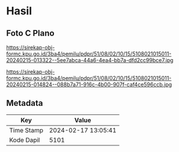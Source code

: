 # Hasil

## Foto C Plano

https://sirekap-obj-formc.kpu.go.id/3ba4/pemilu/pdpr/51/08/02/10/15/5108021015011-20240215-013322--5ee7abca-44a6-4ea4-bb7a-dfd2cc99bce7.jpg

https://sirekap-obj-formc.kpu.go.id/3ba4/pemilu/pdpr/51/08/02/10/15/5108021015011-20240215-014824--088b7a71-916c-4b00-907f-caf4ce596ccb.jpg


## Metadata

| Key        | Value               |
| ---------- | ------------------- |
| Time Stamp | 2024-02-17 13:05:41 |
| Kode Dapil | 5101                |



